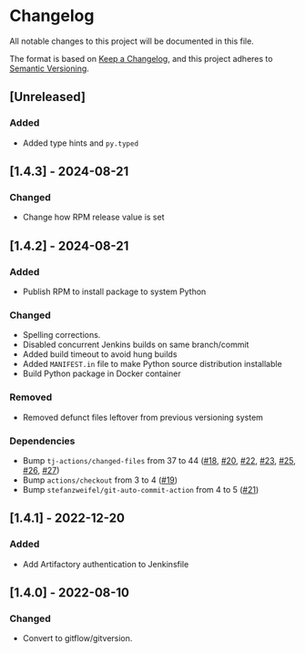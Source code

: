 # Changelog

All notable changes to this project will be documented in this file.

The format is based on [Keep a Changelog](https://keepachangelog.com/en/1.0.0/),
and this project adheres to [Semantic Versioning](https://semver.org/spec/v2.0.0.html).

## [Unreleased]

### Added
- Added type hints and `py.typed`

## [1.4.3] - 2024-08-21
### Changed
- Change how RPM release value is set

## [1.4.2] - 2024-08-21
### Added
- Publish RPM to install package to system Python

### Changed
- Spelling corrections.
- Disabled concurrent Jenkins builds on same branch/commit
- Added build timeout to avoid hung builds
- Added `MANIFEST.in` file to make Python source distribution installable
- Build Python package in Docker container

### Removed
- Removed defunct files leftover from previous versioning system

### Dependencies
- Bump `tj-actions/changed-files` from 37 to 44 ([#18](https://github.com/Cray-HPE/k8s-liveness/pull/18), [#20](https://github.com/Cray-HPE/k8s-liveness/pull/20), [#22](https://github.com/Cray-HPE/k8s-liveness/pull/22), [#23](https://github.com/Cray-HPE/k8s-liveness/pull/23), [#25](https://github.com/Cray-HPE/k8s-liveness/pull/25), [#26](https://github.com/Cray-HPE/k8s-liveness/pull/26), [#27](https://github.com/Cray-HPE/k8s-liveness/pull/27))
- Bump `actions/checkout` from 3 to 4 ([#19](https://github.com/Cray-HPE/k8s-liveness/pull/19))
- Bump `stefanzweifel/git-auto-commit-action` from 4 to 5 ([#21](https://github.com/Cray-HPE/k8s-liveness/pull/21))

## [1.4.1] - 2022-12-20
### Added
- Add Artifactory authentication to Jenkinsfile

## [1.4.0] - 2022-08-10
### Changed
- Convert to gitflow/gitversion.